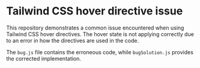 # Tailwind CSS hover directive issue

This repository demonstrates a common issue encountered when using Tailwind CSS hover directives.  The hover state is not applying correctly due to an error in how the directives are used in the code. 

The `bug.js` file contains the erroneous code, while `bugSolution.js` provides the corrected implementation. 